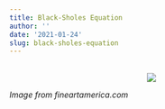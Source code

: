 ```yaml
---
title: Black-Sholes Equation
author: ''
date: '2021-01-24'
slug: black-sholes-equation
---
```


<center>
</br>
<img src="https://images.fineartamerica.com/images-medium-large-5/derivatives-financial-debacle-black-scholes-equation-daniel-hagerman.jpg">
</center>


*Image from fineartamerica.com*
